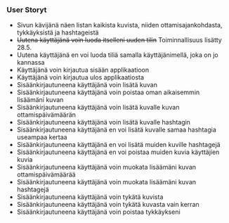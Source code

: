 ### User Storyt
- Sivun kävijänä näen listan kaikista kuvista, niiden ottamisajankohdasta, tykkäyksistä ja hashtageistä
- ~~Uutena käyttäjänä voin luoda itselleni uuden tilin~~ Toiminnallisuus lisätty 28.5.
- Uutena käyttäjänä en voi luoda tiliä samalla käyttäjänimellä, joka on jo kannassa
- Käyttäjänä voin kirjautua sisään applikaatioon
- Käyttäjänä voin kirjautua ulos applikaatiosta
- Sisäänkirjautuneena käyttäjänä voin lisätä kuvan
- Sisäänkirjautuneena käyttäjänä voin poistaa oman aikaisemmin lisäämäni kuvan
- Sisäänkirjautuneena käyttäjänä voin lisätä kuvalle kuvan ottamispäivämäärän
- Sisäänkirjautuneena käyttäjänä voin lisätä kuvalle hashtagin
- Sisäänkirjautuneena käyttäjänä en voi lisätä kuvalle samaa hashtagia useampaa kertaa
- Sisäänkirjautuneena käyttäjänä en voi lisätä muiden kuville hashtagejä
- Sisäänkirjautuneena käyttäjänä en voi poistaa muiden kuvia käyttäjien kuvia
- Sisäänkirjautuneena käyttäjänä voin muokata lisäämäni kuvan ottamispäivämäärää
- Sisäänkirjautuneena käyttäjänä voin muokata lisäämäni kuvan hashtagejä
- Sisäänkirjautuneena käyttäjänä voin tykätä kuvista
- Sisäänkirjautuneena käyttäjänä voin tykätä kuvasta vain kerran
- Sisäänkirjautuneena käyttäjänä voin poistaa tykkäykseni